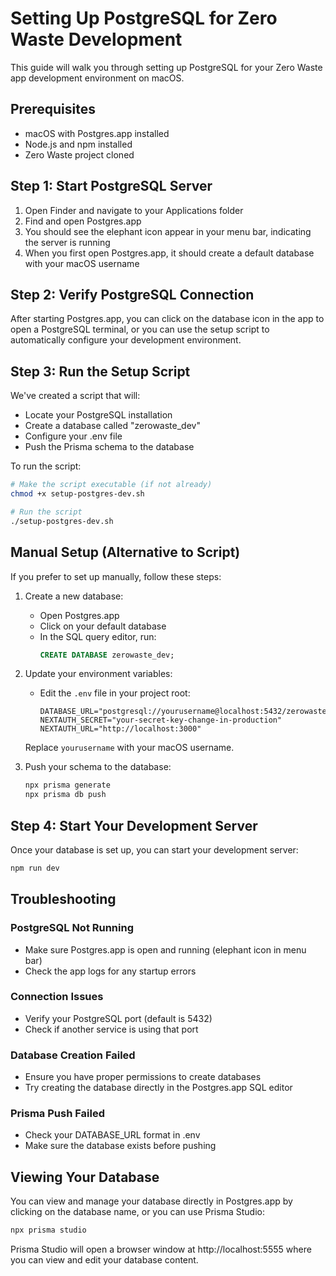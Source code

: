 # Setting Up PostgreSQL for Zero Waste Development

This guide will walk you through setting up PostgreSQL for your Zero Waste app development environment on macOS.

## Prerequisites

- macOS with Postgres.app installed
- Node.js and npm installed
- Zero Waste project cloned

## Step 1: Start PostgreSQL Server

1. Open Finder and navigate to your Applications folder
2. Find and open Postgres.app
3. You should see the elephant icon appear in your menu bar, indicating the server is running
4. When you first open Postgres.app, it should create a default database with your macOS username

## Step 2: Verify PostgreSQL Connection

After starting Postgres.app, you can click on the database icon in the app to open a PostgreSQL terminal, or you can use the setup script to automatically configure your development environment.

## Step 3: Run the Setup Script

We've created a script that will:
- Locate your PostgreSQL installation
- Create a database called "zerowaste_dev"
- Configure your .env file
- Push the Prisma schema to the database

To run the script:

```bash
# Make the script executable (if not already)
chmod +x setup-postgres-dev.sh

# Run the script
./setup-postgres-dev.sh
```

## Manual Setup (Alternative to Script)

If you prefer to set up manually, follow these steps:

1. Create a new database:
   - Open Postgres.app
   - Click on your default database
   - In the SQL query editor, run:
     ```sql
     CREATE DATABASE zerowaste_dev;
     ```

2. Update your environment variables:
   - Edit the `.env` file in your project root:
     ```
     DATABASE_URL="postgresql://yourusername@localhost:5432/zerowaste_dev"
     NEXTAUTH_SECRET="your-secret-key-change-in-production"
     NEXTAUTH_URL="http://localhost:3000"
     ```
   Replace `yourusername` with your macOS username.

3. Push your schema to the database:
   ```bash
   npx prisma generate
   npx prisma db push
   ```

## Step 4: Start Your Development Server

Once your database is set up, you can start your development server:

```bash
npm run dev
```

## Troubleshooting

### PostgreSQL Not Running
- Make sure Postgres.app is open and running (elephant icon in menu bar)
- Check the app logs for any startup errors

### Connection Issues
- Verify your PostgreSQL port (default is 5432)
- Check if another service is using that port

### Database Creation Failed
- Ensure you have proper permissions to create databases
- Try creating the database directly in the Postgres.app SQL editor

### Prisma Push Failed
- Check your DATABASE_URL format in .env
- Make sure the database exists before pushing

## Viewing Your Database

You can view and manage your database directly in Postgres.app by clicking on the database name, or you can use Prisma Studio:

```bash
npx prisma studio
```

Prisma Studio will open a browser window at http://localhost:5555 where you can view and edit your database content. 
